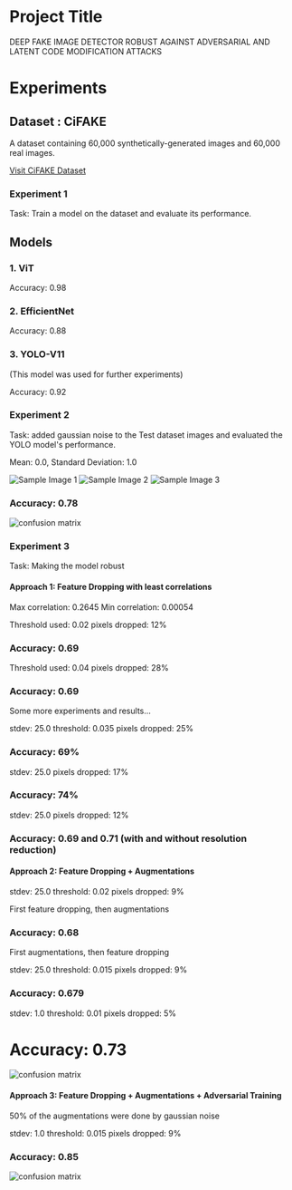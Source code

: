<!-- Project title -->
# Project Title

DEEP FAKE IMAGE DETECTOR ROBUST AGAINST ADVERSARIAL AND LATENT CODE MODIFICATION ATTACKS

<!-- experiments -->
# Experiments

## Dataset : CiFAKE

A dataset containing 60,000 synthetically-generated images and 60,000 real images.
<!-- link -->
[Visit CiFAKE Dataset](https://www.kaggle.com/datasets/birdy654/cifake-real-and-ai-generated-synthetic-images)

<!-- experiment 1 -->
### Experiment 1

Task: Train a model on the dataset and evaluate its performance.

## Models

### 1. ViT
<!-- accuracy -->
Accuracy: 0.98

### 2. EfficientNet

Accuracy: 0.88

### 3. YOLO-V11

(This model was used for further experiments)

Accuracy: 0.92

### Experiment 2

Task: added gaussian noise to the Test dataset images and evaluated the YOLO model's performance.

Mean: 0.0, Standard Deviation: 1.0
<!-- sample images -->

![Sample Image 1](Sample_Images\noised1.png)
![Sample Image 2](Sample_Images\noised2.png)
![Sample Image 3](Sample_Images\noised3.png)

### Accuracy: 0.78
![confusion matrix](Sample_Images\confusion_matrix_noised_first.png)

### Experiment 3

Task: Making the model robust

#### Approach 1: Feature Dropping with least correlations

Max correlation: 0.2645
Min correlation: 0.00054

Threshold used: 0.02
pixels dropped: 12%

### Accuracy: 0.69

Threshold used: 0.04
pixels dropped: 28%

### Accuracy: 0.69

Some more experiments and results...

stdev: 25.0
threshold: 0.035
pixels dropped: 25%

### Accuracy: 69%

stdev: 25.0
pixels dropped: 17%

### Accuracy: 74%

stdev: 25.0
pixels dropped: 12%

### Accuracy: 0.69 and 0.71 (with and without resolution reduction)

#### Approach 2: Feature Dropping + Augmentations

stdev: 25.0
threshold: 0.02
pixels dropped: 9%

First feature dropping, then augmentations

### Accuracy: 0.68

First augmentations, then feature dropping

stdev: 25.0
threshold: 0.015
pixels dropped: 9%

### Accuracy: 0.679


stdev: 1.0
threshold: 0.01
pixels dropped: 5%

# Accuracy: 0.73 

![confusion matrix](Sample_Images/confusion_matrix.jpg)

#### Approach 3: Feature Dropping + Augmentations + Adversarial Training

50% of the augmentations were done by gaussian noise

stdev: 1.0
threshold: 0.015
pixels dropped: 9%

### Accuracy: 0.85

![confusion matrix](Sample_Images/confusion_matrix_adversarial.png)







